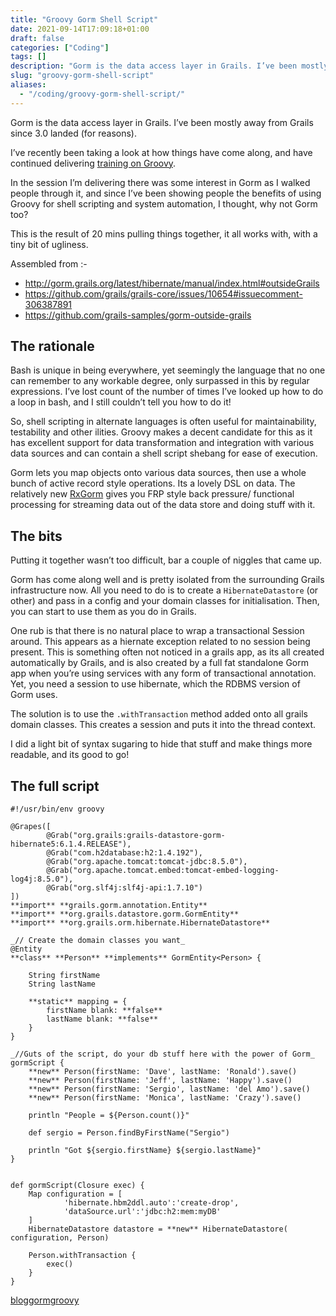 ```yaml
---
title: "Groovy Gorm Shell Script"
date: 2021-09-14T17:09:18+01:00
draft: false
categories: ["Coding"]
tags: []
description: "Gorm is the data access layer in Grails. I’ve been mostly away from Grails since 3.0 landed (for reasons)."
slug: "groovy-gorm-shell-script"
aliases:
  - "/coding/groovy-gorm-shell-script/"
---
```


Gorm is the data access layer in Grails. I’ve been mostly away from Grails since 3.0 landed (for reasons).

I’ve recently been taking a look at how things have come along, and have continued delivering [training on Groovy](http://daviddawson.me/training/groovy.html).

In the session I’m delivering there was some interest in Gorm as I walked people through it, and since I’ve been showing people the benefits of using Groovy for shell scripting and system automation, I thought, why not Gorm too?

This is the result of 20 mins pulling things together, it all works with, with a tiny bit of ugliness.

Assembled from :-

  * <http://gorm.grails.org/latest/hibernate/manual/index.html#outsideGrails>
  * <https://github.com/grails/grails-core/issues/10654#issuecomment-306387891>
  * <https://github.com/grails-samples/gorm-outside-grails>

## The rationale

Bash is unique in being everywhere, yet seemingly the language that no one can remember to any workable degree, only surpassed in this by regular expressions. I’ve lost count of the number of times I’ve looked up how to do a loop in bash, and I still couldn’t tell you how to do it!

So, shell scripting in alternate languages is often useful for maintainability, testability and other ilities. Groovy makes a decent candidate for this as it has excellent support for data transformation and integration with various data sources and can contain a shell script shebang for ease of execution.

Gorm lets you map objects onto various data sources, then use a whole bunch of active record style operations. Its a lovely DSL on data. The relatively new [RxGorm](http://gorm.grails.org/latest/rx/manual/index.html) gives you FRP style back pressure/ functional processing for streaming data out of the data store and doing stuff with it.

## The bits

Putting it together wasn’t too difficult, bar a couple of niggles that came up.

Gorm has come along well and is pretty isolated from the surrounding Grails infrastructure now. All you need to do is to create a `HibernateDatastore` (or other) and pass in a config and your domain classes for initialisation. Then, you can start to use them as you do in Grails.

One rub is that there is no natural place to wrap a transactional Session around. This appears as a hiernate exception related to no session being present. This is something often not noticed in a grails app, as its all created automatically by Grails, and is also created by a full fat standalone Gorm app when you’re using services with any form of transactional annotation. Yet, you need a session to use hibernate, which the RDBMS version of Gorm uses.

The solution is to use the `.withTransaction` method added onto all grails domain classes. This creates a session and puts it into the thread context.

I did a light bit of syntax sugaring to hide that stuff and make things more readable, and its good to go!

## The full script
    
    
    #!/usr/bin/env groovy
    
    @Grapes([
            @Grab("org.grails:grails-datastore-gorm-hibernate5:6.1.4.RELEASE"),
            @Grab("com.h2database:h2:1.4.192"),
            @Grab("org.apache.tomcat:tomcat-jdbc:8.5.0"),
            @Grab("org.apache.tomcat.embed:tomcat-embed-logging-log4j:8.5.0"),
            @Grab("org.slf4j:slf4j-api:1.7.10")
    ])
    **import** **grails.gorm.annotation.Entity**
    **import** **org.grails.datastore.gorm.GormEntity**
    **import** **org.grails.orm.hibernate.HibernateDatastore**
    
    _// Create the domain classes you want_
    @Entity
    **class** **Person** **implements** GormEntity<Person> {
    
        String firstName
        String lastName
    
        **static** mapping = {
            firstName blank: **false**
            lastName blank: **false**
        }
    }
    
    _//Guts of the script, do your db stuff here with the power of Gorm_
    gormScript {
        **new** Person(firstName: 'Dave', lastName: 'Ronald').save()
        **new** Person(firstName: 'Jeff', lastName: 'Happy').save()
        **new** Person(firstName: 'Sergio', lastName: 'del Amo').save()
        **new** Person(firstName: 'Monica', lastName: 'Crazy').save()
    
        println "People = ${Person.count()}"
    
        def sergio = Person.findByFirstName("Sergio")
    
        println "Got ${sergio.firstName} ${sergio.lastName}"
    }
    
    
    def gormScript(Closure exec) {
        Map configuration = [
                'hibernate.hbm2ddl.auto':'create-drop',
                'dataSource.url':'jdbc:h2:mem:myDB'
        ]
        HibernateDatastore datastore = **new** HibernateDatastore( configuration, Person)
    
        Person.withTransaction {
            exec()
        }
    }

[blog](https://daviddawson.me/tag/blog/)[gorm](https://daviddawson.me/tag/gorm/)[groovy](https://daviddawson.me/tag/groovy/)
